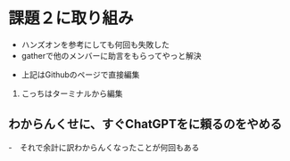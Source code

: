 # 課題２に取り組み
- ハンズオンを参考にしても何回も失敗した
- gatherで他のメンバーに助言をもらってやっと解決

* 上記はGithubのページで直接編集
1. こっちはターミナルから編集 

## わからんくせに、すぐChatGPTをに頼るのをやめる
-　それで余計に訳わからんくなったことが何回もある
